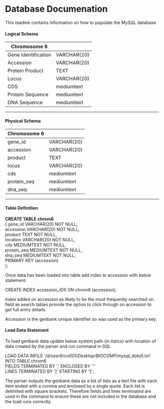 # Database Documenation

This readme contains information on how to populate the MySQL database

#### Logical Schema
 
 |**Chromosome 6** |              | 
 |-----------------|---------------|
 |Gene Identification| VARCHAR(20)|
 |Accession          | VARCHAR(20)|
 |Protein Product    | TEXT       |
 |Locus              | VARCHAR(20)|
 |CDS                | mediumtext |
 |Protein Sequence   | mediumtext |
 |DNA Sequence       | mediumtext |
  ---------------------------------
 
#### Physical Schema
 
  | **Chromosome 6** |              | 
 |-----------------|---------------|
 |gene_id            | VARCHAR(20)|
 |accession          | VARCHAR(20)|
 |product            | TEXT       |
 |locus              | VARCHAR(20)|
 |cds                | mediumtext |
 |protein_seq        | mediumtext |
 |dna_seq            | mediumtext |
  ---------------------------------
 
 
#### Table Definition
  
  **CREATE TABLE chrom6**  
( 	gene_id	VARCHAR(20) NOT NULL,  
accession	VARCHAR(20) NOT NULL,  
product	TEXT NOT NULL,  
location	VARCHAR(20) NOT NULL,  
cds		MEDIUMTEXT NOT NULL,  
protein_seq	MEDIUMTEXT NOT NULL,  
dna_seq	MEDIUMTEXT NOT NULL,  
PRIMARY KEY (accession)  
);  
	
Once data has been loaded into table add index to accession with below statement:

CREATE INDEX accession_IDX ON chrom6 (accession);  

Index added on accession as likely to be the most frequently searched on field as search tables provide the option to click through on accession to get full entry details. 

Accession is the genbank unique identifier so was used as the primary key. 


#### Load Data Statement

To load genbank data update below system path (in italics) with location of data created by the parser and run command in SQL

LOAD DATA INFILE *'/d/user6/co001/Desktop/BIOCOMP/mysql_data5.txt'*  
INTO TABLE chrom6  
FIELDS TERMINATED BY ',' ENCLOSED BY '\''  
LINES TERMINATED BY ']' STARTING BY '[';

The parser outputs the genbank data as a list of lists as a text file with each item ended with a comma and enclosed by a single quote. Each list is delimited with square brackets. Therefore fields and lines terminated are used in the command to ensure these are not included in the database and the load runs correctly. 
